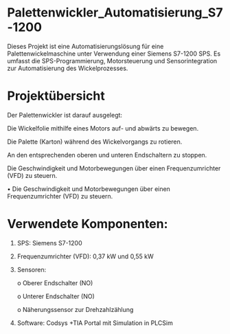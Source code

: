 # Palettenwickler_Automatisierung_S7-1200

Dieses Projekt ist eine Automatisierungslösung für eine Palettenwickelmaschine unter Verwendung einer Siemens S7-1200 SPS. Es umfasst die SPS-Programmierung, Motorsteuerung und Sensorintegration zur Automatisierung des Wickelprozesses.

# Projektübersicht

Der Palettenwickler ist darauf ausgelegt:

Die Wickelfolie mithilfe eines Motors auf- und abwärts zu bewegen.

Die Palette (Karton) während des Wickelvorgangs zu rotieren.

An den entsprechenden oberen und unteren Endschaltern zu stoppen.

Die Geschwindigkeit und Motorbewegungen über einen Frequenzumrichter (VFD) zu steuern.

•	Die Geschwindigkeit und Motorbewegungen über einen Frequenzumrichter (VFD) zu steuern.

# Verwendete Komponenten:
1.	SPS: Siemens S7-1200
2.	Frequenzumrichter (VFD): 0,37 kW und 0,55 kW
3.	Sensoren:
   
    o	Oberer Endschalter (NO)
  	
    o	Unterer Endschalter (NO)
  	
    o	Näherungssensor zur Drehzahlzählung
  	
5.	Software: Codsys +TIA Portal mit Simulation in PLCSim



